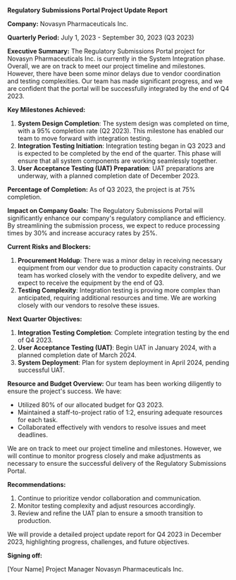 **Regulatory Submissions Portal Project Update Report**

**Company:** Novasyn Pharmaceuticals Inc.

**Quarterly Period:** July 1, 2023 - September 30, 2023 (Q3 2023)

**Executive Summary:**
The Regulatory Submissions Portal project for Novasyn Pharmaceuticals Inc. is currently in the System Integration phase. Overall, we are on track to meet our project timeline and milestones. However, there have been some minor delays due to vendor coordination and testing complexities. Our team has made significant progress, and we are confident that the portal will be successfully integrated by the end of Q4 2023.

**Key Milestones Achieved:**

1. **System Design Completion**: The system design was completed on time, with a 95% completion rate (Q2 2023). This milestone has enabled our team to move forward with integration testing.
2. **Integration Testing Initiation**: Integration testing began in Q3 2023 and is expected to be completed by the end of the quarter. This phase will ensure that all system components are working seamlessly together.
3. **User Acceptance Testing (UAT) Preparation**: UAT preparations are underway, with a planned completion date of December 2023.

**Percentage of Completion:** As of Q3 2023, the project is at 75% completion.

**Impact on Company Goals:**
The Regulatory Submissions Portal will significantly enhance our company's regulatory compliance and efficiency. By streamlining the submission process, we expect to reduce processing times by 30% and increase accuracy rates by 25%.

**Current Risks and Blockers:**

1. **Procurement Holdup**: There was a minor delay in receiving necessary equipment from our vendor due to production capacity constraints. Our team has worked closely with the vendor to expedite delivery, and we expect to receive the equipment by the end of Q3.
2. **Testing Complexity**: Integration testing is proving more complex than anticipated, requiring additional resources and time. We are working closely with our vendors to resolve these issues.

**Next Quarter Objectives:**

1. **Integration Testing Completion**: Complete integration testing by the end of Q4 2023.
2. **User Acceptance Testing (UAT)**: Begin UAT in January 2024, with a planned completion date of March 2024.
3. **System Deployment**: Plan for system deployment in April 2024, pending successful UAT.

**Resource and Budget Overview:**
Our team has been working diligently to ensure the project's success. We have:

* Utilized 80% of our allocated budget for Q3 2023.
* Maintained a staff-to-project ratio of 1:2, ensuring adequate resources for each task.
* Collaborated effectively with vendors to resolve issues and meet deadlines.

We are on track to meet our project timeline and milestones. However, we will continue to monitor progress closely and make adjustments as necessary to ensure the successful delivery of the Regulatory Submissions Portal.

**Recommendations:**

1. Continue to prioritize vendor collaboration and communication.
2. Monitor testing complexity and adjust resources accordingly.
3. Review and refine the UAT plan to ensure a smooth transition to production.

We will provide a detailed project update report for Q4 2023 in December 2023, highlighting progress, challenges, and future objectives.

**Signing off:**

[Your Name]
Project Manager
Novasyn Pharmaceuticals Inc.